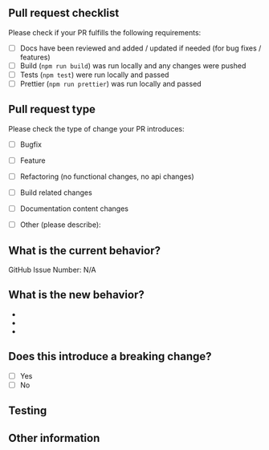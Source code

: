 ## Pull request checklist

Please check if your PR fulfills the following requirements:
- [ ] Docs have been reviewed and added / updated if needed (for bug fixes / features)
- [ ] Build (`npm run build`) was run locally and any changes were pushed
- [ ] Tests (`npm test`) were run locally and passed
- [ ] Prettier (`npm run prettier`) was run locally and passed

## Pull request type

<!-- Please do not submit updates to dependencies unless it fixes an issue. --> 

<!-- Please try to limit your pull request to one type, submit multiple pull requests if needed. --> 

Please check the type of change your PR introduces:
- [ ] Bugfix
- [ ] Feature
- [ ] Refactoring (no functional changes, no api changes)
- [ ] Build related changes
- [ ] Documentation content changes
- [ ] Other (please describe):


## What is the current behavior?
<!-- Please describe the current behavior that you are modifying, or link to a relevant issue. -->

GitHub Issue Number: N/A


## What is the new behavior?
<!-- Please describe the behavior or changes that are being added by this PR. -->

-
-
-

## Does this introduce a breaking change?

- [ ] Yes
- [ ] No

<!-- If this introduces a breaking change, please describe the impact and migration path for existing applications below. -->

## Testing

<!-- Please describe the steps you took to test the changes in this PR. These steps can be programmatic (e.g. unit tests) and/or manual. -->

## Other information

<!-- Any other information that is important to this PR such as screenshots of how the component looks before and after the change. -->
